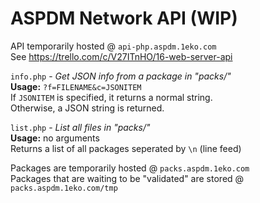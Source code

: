 ASPDM Network API (WIP)
==========================

API temporarily hosted @ `api-php.aspdm.1eko.com`  
See https://trello.com/c/V27ITnHO/16-web-server-api  
  
`info.php` - _Get JSON info from a package in "packs/"_  
	**Usage:** `?f=FILENAME&c=JSONITEM`  
	If `JSONITEM` is specified, it returns a normal string.  
	Otherwise, a JSON string is returned.  
	
`list.php` - _List all files in "packs/"_  
	**Usage:** no arguments  
	Returns a list of all packages seperated by `\n` (line feed)  
  
Packages are temporarily hosted @ `packs.aspdm.1eko.com`  
Packages that are waiting to be "validated" are stored @ `packs.aspdm.1eko.com/tmp`
